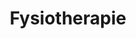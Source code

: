 ---
seo:
  title: 
  description: 
  image:
  

title: Fysiotherapie
description: 
image: https://picsum.photos/seed/3/800/600


sections:
  - layout: split
    align: center
    tagline: Prijzen op aanvraag
    title: Fysiotherapie bij The Gym Haren
    specs: 
      - FysioSportief
      - voor topsporters en bankzitters
      - voor tape of een paar goeie handen
      - voor kleine stappen en grote sprongen
      - voor steun in de rug of het zelf doen
      - voor elk lijf
    buttons:
      - button: Neem contact op
        href: /contact
    image: https://picsum.photos/800/600
    _image:
      position: background

  - title: Wie jou kunnen helpen
    _cards:
      collection: persons
      layout: masonry
    cards:
      - ilse-van-beekum
      - ilse-van-beekum
      - ilse-van-beekum  
      - ilse-van-beekum  
---